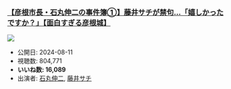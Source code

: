 ### [【彦根市長・石丸伸二の事件簿①】藤井サチが禁句…「嬉しかったですか？」【面白すぎる彦根城】](https://www.youtube.com/watch?v=0p6zOpzlS34)
[![](https://img.youtube.com/vi/0p6zOpzlS34/sddefault.jpg)](https://www.youtube.com/watch?v=0p6zOpzlS34)
-   公開日: 2024-08-11
-   視聴数: 804,771
-   **いいね数: 16,089**
-   出演者: [石丸伸二](/rehacq_fan/people/石丸伸二 "wikilink"), [藤井サチ](/rehacq_fan/people/藤井サチ "wikilink")
